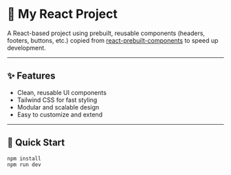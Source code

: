 # 🚀 My React Project

A React-based project using prebuilt, reusable components (headers, footers, buttons, etc.) copied from [react-prebuilt-components](https://github.com/Zubain-Nadeem/react-prebuilt-components) to speed up development.

---

## ✨ Features

- Clean, reusable UI components  
- Tailwind CSS for fast styling  
- Modular and scalable design  
- Easy to customize and extend  

---

## 🚀 Quick Start

```bash
npm install
npm run dev
